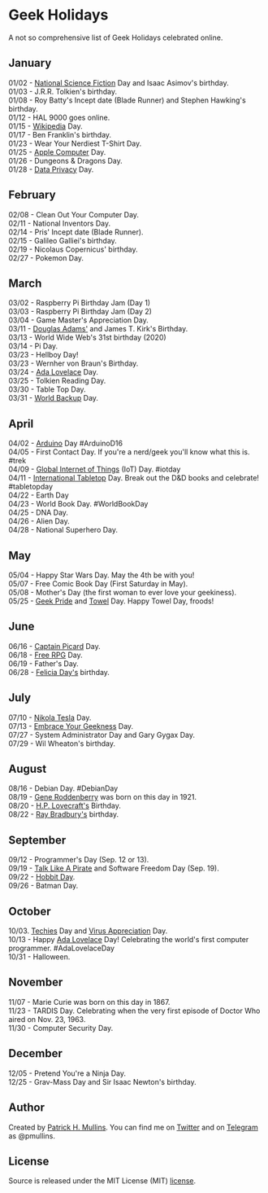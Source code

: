 # Geek Holidays

A not so comprehensive list of Geek Holidays celebrated online. 

## January
01/02 - [National Science Fiction](https://en.wikipedia.org/wiki/National_Science_Fiction_Day) Day and Isaac Asimov's birthday.<br>
01/03 - J.R.R. Tolkien's birthday.<br>
01/08 - Roy Batty's Incept date (Blade Runner) and Stephen Hawking's birthday.<br>
01/12 - HAL 9000 goes online.<br>
01/15 - [Wikipedia](https://en.wikipedia.org/wiki/Wikipedia:Wikipedia_Day) Day.<br>
01/17 - Ben Franklin's birthday.<br>
01/23 - Wear Your Nerdiest T-Shirt Day.<br>
01/25 - [Apple Computer](https://en.wikipedia.org/wiki/Macintosh) Day.<br>
01/26 - Dungeons & Dragons Day.<br>
01/28 - [Data Privacy](https://en.wikipedia.org/wiki/Data_Privacy_Day) Day.

## February
02/08 - Clean Out Your Computer Day.<br>
02/11 - National Inventors Day.<br>
02/14 - Pris' Incept date (Blade Runner).<br>
02/15 - Galileo Galliei's birthday.<br>
02/19 - Nicolaus Copernicus' birthday.<br>
02/27 - Pokemon Day.

## March
03/02 - Raspberry Pi Birthday Jam (Day 1)<br>
03/03 - Raspberry Pi Birthday Jam (Day 2)<br>
03/04 - Game Master's Appreciation Day.<br>
03/11 - [Douglas Adams'](http://www.douglasadams.com/) and James T. Kirk's Birthday.<br>
03/13 - World Wide Web's 31st birthday (2020)<br>
03/14 - Pi Day.<br>
03/23 - Hellboy Day!<br>
03/23 - Wernher von Braun's Birthday.<br>
03/24 - [Ada Lovelace](http://findingada.com/about/) Day.<br>
03/25 - Tolkien Reading Day.<br>
03/30 - Table Top Day.<br>
03/31 - [World Backup](http://www.worldbackupday.com/en/) Day.

## April
04/02 - [Arduino](https://day.arduino.cc/#/) Day #ArduinoD16<br>
04/05 - First Contact Day. If you're a nerd/geek you'll know what this is. #trek<br>
04/09 - [Global Internet of Things](http://iotday.org) (IoT) Day. #iotday<br>
04/11 - [International Tabletop](http://www.tabletopday.com) Day. Break out the D&D books and celebrate! #tabletopday<br>
04/22 - Earth Day<br>
04/23 - World Book Day. #WorldBookDay<br>
04/25 - DNA Day.<br>
04/26 - Alien Day.<br>
04/28 - National Superhero Day.
 
## May
05/04 - Happy Star Wars Day. May the 4th be with you!<br>
05/07 - Free Comic Book Day (First Saturday in May).<br>
05/08 - Mother's Day (the first woman to ever love your geekiness).<br>
05/25 - [Geek Pride](https://en.wikipedia.org/wiki/Geek_Pride_Day) and [Towel](https://en.wikipedia.org/wiki/Towel_Day) Day. Happy Towel Day, froods!

## June
06/16 - [Captain Picard](http://memory-alpha.wikia.com/wiki/Captain_Picard_Day) Day.<br>
06/18 - [Free RPG](http://www.freerpgday.com/) Day.<br>
06/19 - Father's Day.<br>
06/28 - [Felicia Day's](http://feliciaday.com/) birthday.

## July
07/10 - [Nikola Tesla](https://en.wikipedia.org/wiki/Nikola_Tesla) Day.<br>
07/13 - [Embrace Your Geekness](http://www.geek.com/news/its-embrace-your-geekness-day-1269590/) Day.<br>
07/27 - System Administrator Day and Gary Gygax Day.<br>
07/29 - Wil Wheaton's birthday.

## August
08/16 - Debian Day. #DebianDay<br>
08/19 - [Gene Roddenberry](https://en.wikipedia.org/wiki/Gene_Roddenberry) was born on this day in 1921.<br>
08/20 - [H.P. Lovecraft's](https://en.wikipedia.org/wiki/H._P._Lovecraft) Birthday.<br>
08/22 - [Ray Bradbury's](http://www.raybradbury.com/) birthday.

## September
09/12 - Programmer's Day (Sep. 12 or 13).<br>
09/19 - [Talk Like A Pirate](https://en.wikipedia.org/wiki/International_Talk_Like_a_Pirate_Day) and Software Freedom Day (Sep. 19).<br>
09/22 - [Hobbit Day](https://en.wikipedia.org/wiki/Hobbit_Day).<br>
09/26 - Batman Day.

## October
10/03. [Techies](http://www.holidayinsights.com/moreholidays/October/techiesday.htm) Day and [Virus Appreciation](http://www.holidayinsights.com/moreholidays/October/virusappreciation.htm) Day.<br>
10/13 - Happy [Ada Lovelace](https://en.wikipedia.org/wiki/Ada_Lovelace) Day! Celebrating the world's first computer programmer. #AdaLovelaceDay<br>
10/31 - Halloween.

## November
11/07 - Marie Curie was born on this day in 1867.<br>
11/23 - TARDIS Day. Celebrating when the very first episode of Doctor Who aired on Nov. 23, 1963.<br>
11/30 - Computer Security Day.

## December
12/05 - Pretend You're a Ninja Day.<br>
12/25 - Grav-Mass Day and Sir Isaac Newton's birthday.

## Author
Created by [Patrick H. Mullins](http://www.pmullins.net). You can find me on  [Twitter](https://twitter.com/phmullins) and on [Telegram](https://telegram.org/) as @pmullins.

## License
Source is released under the MIT License (MIT) [license](license.md).

